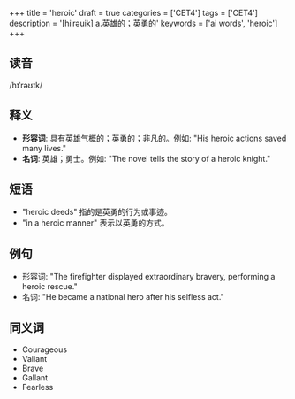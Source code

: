 +++
title = 'heroic'
draft = true
categories = ['CET4']
tags = ['CET4']
description = '[hiˈrəuik] a.英雄的；英勇的'
keywords = ['ai words', 'heroic']
+++

## 读音
/hɪˈrəʊɪk/

## 释义
- **形容词**: 具有英雄气概的；英勇的；非凡的。例如: "His heroic actions saved many lives."
- **名词**: 英雄；勇士。例如: "The novel tells the story of a heroic knight."

## 短语
- "heroic deeds" 指的是英勇的行为或事迹。
- "in a heroic manner" 表示以英勇的方式。

## 例句
- 形容词: "The firefighter displayed extraordinary bravery, performing a heroic rescue."
- 名词: "He became a national hero after his selfless act."

## 同义词
- Courageous
- Valiant
- Brave
- Gallant
- Fearless
